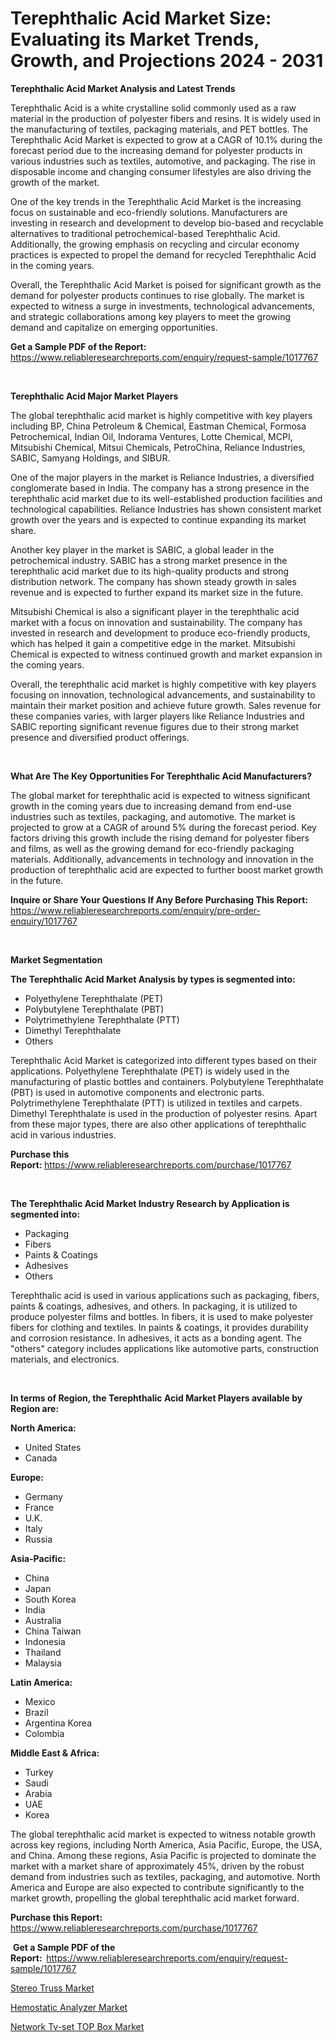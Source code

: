 <p><h1>Terephthalic Acid Market Size: Evaluating its Market Trends, Growth, and Projections 2024 - 2031</h1></p><p><strong>Terephthalic Acid Market Analysis and Latest Trends</strong></p>
<p><p>Terephthalic Acid is a white crystalline solid commonly used as a raw material in the production of polyester fibers and resins. It is widely used in the manufacturing of textiles, packaging materials, and PET bottles. The Terephthalic Acid Market is expected to grow at a CAGR of 10.1% during the forecast period due to the increasing demand for polyester products in various industries such as textiles, automotive, and packaging. The rise in disposable income and changing consumer lifestyles are also driving the growth of the market.</p><p>One of the key trends in the Terephthalic Acid Market is the increasing focus on sustainable and eco-friendly solutions. Manufacturers are investing in research and development to develop bio-based and recyclable alternatives to traditional petrochemical-based Terephthalic Acid. Additionally, the growing emphasis on recycling and circular economy practices is expected to propel the demand for recycled Terephthalic Acid in the coming years.</p><p>Overall, the Terephthalic Acid Market is poised for significant growth as the demand for polyester products continues to rise globally. The market is expected to witness a surge in investments, technological advancements, and strategic collaborations among key players to meet the growing demand and capitalize on emerging opportunities.</p></p>
<p><strong>Get a Sample PDF of the Report:&nbsp;</strong> <a href="https://www.reliableresearchreports.com/enquiry/request-sample/1017767">https://www.reliableresearchreports.com/enquiry/request-sample/1017767</a></p>
<p>&nbsp;</p>
<p><strong>Terephthalic Acid Major Market Players</strong></p>
<p><p>The global terephthalic acid market is highly competitive with key players including BP, China Petroleum & Chemical, Eastman Chemical, Formosa Petrochemical, Indian Oil, Indorama Ventures, Lotte Chemical, MCPI, Mitsubishi Chemical, Mitsui Chemicals, PetroChina, Reliance Industries, SABIC, Samyang Holdings, and SIBUR.</p><p>One of the major players in the market is Reliance Industries, a diversified conglomerate based in India. The company has a strong presence in the terephthalic acid market due to its well-established production facilities and technological capabilities. Reliance Industries has shown consistent market growth over the years and is expected to continue expanding its market share.</p><p>Another key player in the market is SABIC, a global leader in the petrochemical industry. SABIC has a strong market presence in the terephthalic acid market due to its high-quality products and strong distribution network. The company has shown steady growth in sales revenue and is expected to further expand its market size in the future.</p><p>Mitsubishi Chemical is also a significant player in the terephthalic acid market with a focus on innovation and sustainability. The company has invested in research and development to produce eco-friendly products, which has helped it gain a competitive edge in the market. Mitsubishi Chemical is expected to witness continued growth and market expansion in the coming years.</p><p>Overall, the terephthalic acid market is highly competitive with key players focusing on innovation, technological advancements, and sustainability to maintain their market position and achieve future growth. Sales revenue for these companies varies, with larger players like Reliance Industries and SABIC reporting significant revenue figures due to their strong market presence and diversified product offerings.</p></p>
<p>&nbsp;</p>
<p><strong>What Are The Key Opportunities For Terephthalic Acid Manufacturers?</strong></p>
<p><p>The global market for terephthalic acid is expected to witness significant growth in the coming years due to increasing demand from end-use industries such as textiles, packaging, and automotive. The market is projected to grow at a CAGR of around 5% during the forecast period. Key factors driving this growth include the rising demand for polyester fibers and films, as well as the growing demand for eco-friendly packaging materials. Additionally, advancements in technology and innovation in the production of terephthalic acid are expected to further boost market growth in the future.</p></p>
<p><strong>Inquire or Share Your Questions If Any Before Purchasing This Report:</strong> <a href="https://www.reliableresearchreports.com/enquiry/pre-order-enquiry/1017767">https://www.reliableresearchreports.com/enquiry/pre-order-enquiry/1017767</a></p>
<p>&nbsp;</p>
<p><strong>Market Segmentation</strong></p>
<p><strong>The Terephthalic Acid Market Analysis by types is segmented into:</strong></p>
<p><ul><li>Polyethylene Terephthalate (PET)</li><li>Polybutylene Terephthalate (PBT)</li><li>Polytrimethylene Terephthalate (PTT)</li><li>Dimethyl Terephthalate</li><li>Others</li></ul></p>
<p><p>Terephthalic Acid Market is categorized into different types based on their applications. Polyethylene Terephthalate (PET) is widely used in the manufacturing of plastic bottles and containers. Polybutylene Terephthalate (PBT) is used in automotive components and electronic parts. Polytrimethylene Terephthalate (PTT) is utilized in textiles and carpets. Dimethyl Terephthalate is used in the production of polyester resins. Apart from these major types, there are also other applications of terephthalic acid in various industries.</p></p>
<p><strong>Purchase this Report:&nbsp;</strong><a href="https://www.reliableresearchreports.com/purchase/1017767">https://www.reliableresearchreports.com/purchase/1017767</a></p>
<p>&nbsp;</p>
<p><strong>The Terephthalic Acid Market Industry Research by Application is segmented into:</strong></p>
<p><ul><li>Packaging</li><li>Fibers</li><li>Paints & Coatings</li><li>Adhesives</li><li>Others</li></ul></p>
<p><p>Terephthalic acid is used in various applications such as packaging, fibers, paints & coatings, adhesives, and others. In packaging, it is utilized to produce polyester films and bottles. In fibers, it is used to make polyester fibers for clothing and textiles. In paints & coatings, it provides durability and corrosion resistance. In adhesives, it acts as a bonding agent. The "others" category includes applications like automotive parts, construction materials, and electronics.</p></p>
<p>&nbsp;</p>
<p><strong>In terms of Region, the Terephthalic Acid Market Players available by Region are:</strong></p>
<p>
    <p> <strong> North America: </strong>
        <ul>
            <li>United States</li>
            <li>Canada</li>
        </ul>
        </p> 
    <p> <strong> Europe: </strong>
        <ul>
            <li>Germany</li>
            <li>France</li>
            <li>U.K.</li>
            <li>Italy</li>
            <li>Russia</li>
        </ul>
        </p> 
    <p> <strong> Asia-Pacific: </strong>
        <ul>
            <li>China</li>
            <li>Japan</li>
            <li>South Korea</li>
            <li>India</li>
            <li>Australia</li>
            <li>China Taiwan</li>
            <li>Indonesia</li>
            <li>Thailand</li>
            <li>Malaysia</li>
        </ul>
        </p> 
    <p> <strong> Latin America: </strong>
        <ul>
            <li>Mexico</li>
            <li>Brazil</li>
            <li>Argentina Korea</li>
            <li>Colombia</li>
        </ul>
        </p> 
    <p> <strong> Middle East & Africa: </strong>
        <ul>
            <li>Turkey</li>
            <li>Saudi</li>
            <li>Arabia</li>
            <li>UAE</li>
            <li>Korea</li>
        </ul>
    </p>
    </p>
<p><p>The global terephthalic acid market is expected to witness notable growth across key regions, including North America, Asia Pacific, Europe, the USA, and China. Among these regions, Asia Pacific is projected to dominate the market with a market share of approximately 45%, driven by the robust demand from industries such as textiles, packaging, and automotive. North America and Europe are also expected to contribute significantly to the market growth, propelling the global terephthalic acid market forward.</p></p>
<p><strong>Purchase this Report: </strong><a href="https://www.reliableresearchreports.com/purchase/1017767">https://www.reliableresearchreports.com/purchase/1017767</a></p>
<p>&nbsp;<strong>Get a Sample PDF of the Report:&nbsp;&nbsp;</strong><a href="https://www.reliableresearchreports.com/enquiry/request-sample/1017767">https://www.reliableresearchreports.com/enquiry/request-sample/1017767</a></p>
<p><strong></strong></p>
<p><p><a href="https://view.publitas.com/reportprime-1/stereo-truss-market-size-growth-and-forecast-from-2023-2030/">Stereo Truss Market</a></p><p><a href="https://view.publitas.com/reportprime-1/global-hemostatic-analyzer-market-by-types-applications-and-major-players-with-regional-growth-rate-analysis-and-development-situation-from-2023-to-2030/">Hemostatic Analyzer Market</a></p><p><a href="https://view.publitas.com/reportprime-1/network-tv-set-top-box-market-research-report-the-key-to-successful-business-strategy-forecasted-for-period-from-2023-2030/">Network Tv-set TOP Box Market</a></p></p>